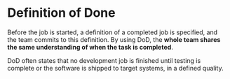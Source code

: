 # Definition of Done

Before the job is started, a definition of a completed job is specified, and the team commits to this definition. By using DoD, the __whole team shares the same understanding of when the task is completed__.

DoD often states that no development job is finished until testing is complete or the software is shipped to target systems, in a defined quality.

